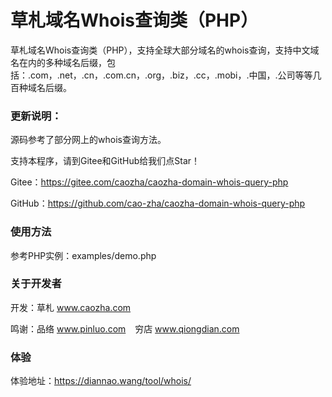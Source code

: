 ﻿# 草札域名Whois查询类（PHP）

草札域名Whois查询类（PHP），支持全球大部分域名的whois查询，支持中文域名在内的多种域名后缀，包括：.com，.net，.cn，.com.cn，.org，.biz，.cc，.mobi，.中国，.公司等等几百种域名后缀。

### 更新说明：

源码参考了部分网上的whois查询方法。

支持本程序，请到Gitee和GitHub给我们点Star！

Gitee：https://gitee.com/caozha/caozha-domain-whois-query-php

GitHub：https://github.com/cao-zha/caozha-domain-whois-query-php

### 使用方法

参考PHP实例：examples/demo.php

### 关于开发者

开发：草札 www.caozha.com

鸣谢：品络 www.pinluo.com  &ensp;  穷店 www.qiongdian.com

### 体验

体验地址：https://diannao.wang/tool/whois/


